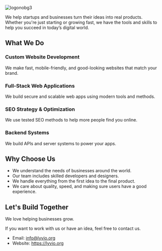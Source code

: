 
![logonobg3](https://github.com/user-attachments/assets/f83481be-72d3-44d5-a37f-5634e40a1678)

We help startups and businesses turn their ideas into real products. Whether you're just starting or growing fast, we have the tools and skills to help you succeed in today’s digital world.

## What We Do

### Custom Website Development  
We make fast, mobile-friendly, and good-looking websites that match your brand.

### Full-Stack Web Applications  
We build secure and scalable web apps using modern tools and methods.

### SEO Strategy & Optimization  
We use tested SEO methods to help more people find you online.

### Backend Systems  
We build APIs and server systems to power your apps.

## Why Choose Us

- We understand the needs of businesses around the world.  
- Our team includes skilled developers and designers.  
- We handle everything from the first idea to the final product.  
- We care about quality, speed, and making sure users have a good experience.

## Let's Build Together

We love helping businesses grow.

If you want to work with us or have an idea, feel free to contact us.

- Email: info@lyvio.org
- Website: https://lyvio.org

